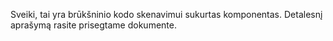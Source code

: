 Sveiki, tai yra brūkšninio kodo skenavimui sukurtas komponentas. 
Detalesnį aprašymą rasite prisegtame dokumente.
